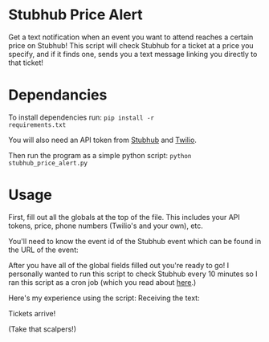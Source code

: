 # Stubhub Price Alert
Get a text notification when an event you want to attend reaches a certain price on Stubhub! This script will check Stubhub for a ticket at a price you specify, and if it finds one, sends you a text message linking you directly to that ticket!

# Dependancies
To install dependencies run: <code>pip install -r requirements.txt</code>

You will also need an API token from <a href="https://developer.stubhub.com/store/site/pages/guides.jag?type=gettingstarted" >Stubhub</a> and <a href="https://www.twilio.com/help/faq/twilio-basics/what-is-the-auth-token-and-how-can-i-change-it">Twilio</a>.

Then run the program as a simple python script: <code>python stubhub_price_alert.py</code>

# Usage
First, fill out all the globals at the top of the file. This includes your API tokens, price, phone numbers (Twilio's and your own), etc.

You'll need to know the event id of the Stubhub event which can be found in the URL of the event:

After you have all of the global fields filled out you're ready to go! I personally wanted to run this script to check Stubhub every 10 minutes so I ran this script as a cron job (which you read about <a href="http://askubuntu.com/questions/2368/how-do-i-set-up-a-cron-job">here</a>.)

Here's my experience using the script:
Receiving the text:

Tickets arrive!

(Take that scalpers!)
